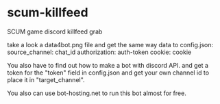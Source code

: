 # scum-killfeed
SCUM game discord killfeed grab

take a look a data4bot.png file and get the same way data to config.json:
source_channel: chat_id
authorization: auth-token
cookie: cookie

You also have to find out how to make a bot with discord API. and get a token for the "token" field in config.json
and get your own channel id to place it in "target_channel".

You also can use bot-hosting.net to run this bot almost for free. 
